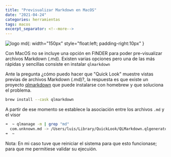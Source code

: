 ```yaml
---
title: "Previsualizar Markdown en MacOS"
date: "2021-04-24"
categories: herramientas
tags: macos
excerpt_separator: <!--more-->
---
```


![logo md](/assets/img/post/markdown.svg){: width="150px" style="float:left; padding-right:10px" } 

Con MacOS no se incluye una opción en FINDER para poder pre-visualizar archivos Markdown (.md). Existen varias opciones pero una de las más rápidas y sencillas consiste en instalar `qlmarkdown`

<!--more-->

Ante la pregunta ¿cómo puedo hacer que "Quick Look" muestre vistas previas de archivos Markdown (.md)?, la respuesta es que existe un proyecto [qlmarkdown](https://github.com/toland/qlmarkdown) que puede instalarse con homebrew y que soluciona el problema. 


```zsh
brew install --cask qlmarkdown
```

A partir de ese momento se establece la asociación entre los archivos `.md` y el visor 

```zsh
➜  ~ qlmanage -m | grep "md"
  com.unknown.md -> /Users/luis/Library/QuickLook/QLMarkdown.qlgenerator (1.3.5)
➜  ~
```

Nota: En mi caso tuve que reiniciar el sistema para que esto funcionase; para que me permitiese validar su ejecuión.